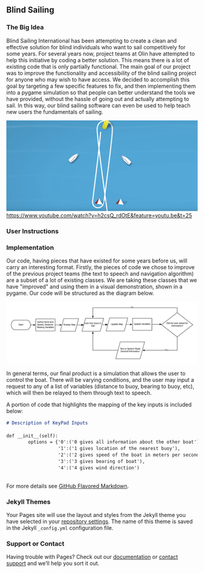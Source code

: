 ## Blind Sailing
### The Big Idea
Blind Sailing International has been attempting to create a clean and effective solution for blind individuals who want to sail competitively for some years. For several years now, project teams at Olin have attempted to help this initiative by coding a better solution. This means there is a lot of existing code that is only partially functional. The main goal of our project was to improve the functionality and accessibility of the blind sailing project for anyone who may wish to have access. We decided to accomplish this goal by targeting a few specific features to fix, and then implementing them into a pygame simulation so that people can better understand the tools we have provided, without the hassle of going out and actually attempting to sail. In this way, our blind sailing software can even be used to help teach new users the fundamentals of sailing.

![Image 1](SailingDiagram.png "Sailing Course Diagram")
https://www.youtube.com/watch?v=h2csQ_rdOtE&feature=youtu.be&t=25


### User Instructions

### Implementation

Our code, having pieces that have existed for some years before us, will carry an interesting format. Firstly, the pieces of code we chose to improve of the previous project teams (the text to speech and navigation algorithm) are a subset of a lot of existing classes. We are taking these classes that we have "improved" and using them in a visual demonstration, shown in a pygame. Our code will be structured as the diagram below.

![Image 2](FlowChart.jpeg "Structural Flowchart")

In general terms, our final product is a simulation that allows the user to control the boat. There will be varying conditions, and the user may input a request to any of a list of variables (distance to buoy, bearing to buoy, etc), which will then be relayed to them through text to speech.

A portion of code that highlights the mapping of the key inputs is included below:

```markdown
# Description of KeyPad Inputs

def __init__(self):
        options = {'0':('0 gives all information about the other boat'),
                   '1':('1 gives location of the nearest buoy'),
                   '2':('2 gives speed of the boat in meters per second'),
                   '3':('3 gives bearing of boat'),
                   '4':('4 gives wind direction')
 
```

For more details see [GitHub Flavored Markdown](https://guides.github.com/features/mastering-markdown/).

### Jekyll Themes

Your Pages site will use the layout and styles from the Jekyll theme you have selected in your [repository settings](https://github.com/CaseyJMay/blindsailing.github.io/settings). The name of this theme is saved in the Jekyll `_config.yml` configuration file.

### Support or Contact

Having trouble with Pages? Check out our [documentation](https://help.github.com/categories/github-pages-basics/) or [contact support](https://github.com/contact) and we’ll help you sort it out.
